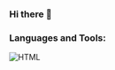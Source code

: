 ### Hi there 👋

### Languages and Tools:
![HTML](https://img.shields.io/badge/-HTML-141414?style=for-the-badge&logo=HTML&logoColor=EB4C42)

